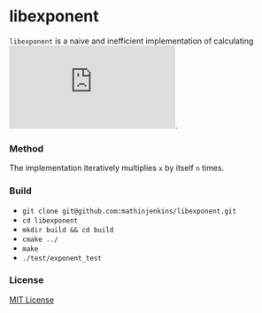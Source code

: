 # libexponent

`libexponent` is a naive and inefficient implementation of calculating ![](http://www.sciweavers.org/tex2img.php?eq=%20x%5E%7Bn%7D%20&bc=White&fc=Black&im=jpg&fs=12&ff=arev&edit=0).

### Method
The implementation iteratively multiplies `x` by itself `n` times.

### Build
* `git clone git@github.com:mathinjenkins/libexponent.git`
* `cd libexponent`
* `mkdir build && cd build`
* `cmake ../`
* `make`
* `./test/exponent_test`

### License
[MIT License](https://github.com/mathinjenkins/libexponent/blob/master/LICENSE)

